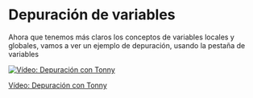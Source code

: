 # Depuración de variables

Ahora que tenemos más claros los conceptos de variables locales y globales, vamos a ver un ejemplo de depuración, usando la pestaña de variables

[![Vídeo: Depuración con Tonny](https://img.youtube.com/vi/1ItV1pqIu1w/0.jpg)](https://drive.google.com/file/d/1uEG07aoipGiKR0eSUW7FpYMiA_U8Ys7E/view?usp=sharing)


[Vídeo: Depuración con Tonny](https://drive.google.com/file/d/1uEG07aoipGiKR0eSUW7FpYMiA_U8Ys7E/view?usp=sharing)

